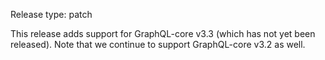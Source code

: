Release type: patch

This release adds support for GraphQL-core v3.3 (which has not yet been
released). Note that we continue to support GraphQL-core v3.2 as well.
